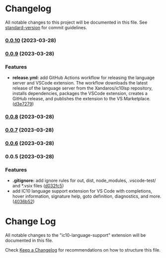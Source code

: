# Changelog

All notable changes to this project will be documented in this file. See [standard-version](https://github.com/conventional-changelog/standard-version) for commit guidelines.

### [0.0.10](https://github.com/awilliamson/ic10-language-support/compare/v0.0.9...v0.0.10) (2023-03-28)

### [0.0.9](https://github.com/awilliamson/ic10-language-support/compare/v0.0.8...v0.0.9) (2023-03-28)


### Features

* **release.yml:** add GitHub Actions workflow for releasing the language server and VSCode extension. The workflow downloads the latest release of the language server from the Xandaros/ic10lsp repository, installs dependencies, packages the VSCode extension, creates a GitHub release, and publishes the extension to the VS Marketplace. ([d3e7279](https://github.com/awilliamson/ic10-language-support/commit/d3e7279fc0d0072cbfe7729cb867c1c581fca850))

### [0.0.8](https://github.com/awilliamson/ic10-language-support/compare/v0.0.6...v0.0.8) (2023-03-28)

### [0.0.7](https://github.com/awilliamson/ic10-language-support/compare/v0.0.6...v0.0.7) (2023-03-28)

### [0.0.6](https://github.com/awilliamson/ic10-language-support/compare/v0.0.5...v0.0.6) (2023-03-28)

### 0.0.5 (2023-03-28)


### Features

* **.gitignore:** add ignore rules for out, dist, node_modules, .vscode-test/ and *.vsix files ([d032fc5](https://github.com/awilliamson/ic10-language-support/commit/d032fc596d8b4dc4d8aabb7f0428692e6194d713))
* add IC10 language support extension for VS Code with completions, hover information, signature help, goto definition, diagnostics, and more. ([4036b52](https://github.com/awilliamson/ic10-language-support/commit/4036b529d3d5325c7d8ff899eeaeed6ad3955d93))

# Change Log

All notable changes to the "ic10-language-support" extension will be documented in this file.

Check [Keep a Changelog](http://keepachangelog.com/) for recommendations on how to structure this file.